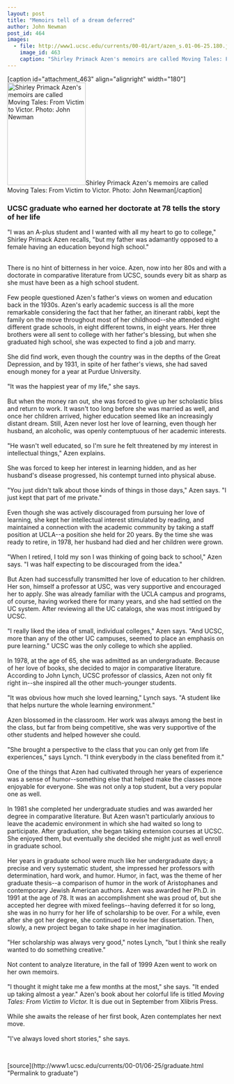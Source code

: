 ```yaml
---
layout: post
title: "Memoirs tell of a dream deferred"
author: John Newman
post_id: 464
images:
  - file: http://www1.ucsc.edu/currents/00-01/art/azen_s.01-06-25.180.jpg
    image_id: 463
    caption: "Shirley Primack Azen's memoirs are called Moving Tales: From Victim to Victor. Photo: John Newman"
---
```


[caption id="attachment_463" align="alignright" width="180"]<a href="http://localhost/mysite/wp-content/uploads/2001/06/azen_s.01-06-25.180.jpg"><img class="size-full wp-image-463" src="http://localhost/mysite/wp-content/uploads/2001/06/azen_s.01-06-25.180.jpg" alt="Shirley Primack Azen's memoirs are called Moving Tales: From Victim to Victor. Photo: John Newman" width="180" height="235" /></a>Shirley Primack Azen's memoirs are called Moving Tales: From Victim to Victor. Photo: John Newman[/caption]
<h3>
  UCSC graduate who earned her doctorate at 78 tells the story of her life
</h3>
<p>
  "I was an A-plus student and I wanted with all my heart to go to college," Shirley Primack Azen recalls, "but my father was adamantly opposed to a female having an education beyond high school."
</p><br>
There is no hint of bitterness in her voice. Azen, now into her 80s and with a doctorate in comparative literature from UCSC, sounds every bit as sharp as she must have been as a high school student.<br>
<br>
Few people questioned Azen's father's views on women and education back in the 1930s. Azen's early academic success is all the more remarkable considering the fact that her father, an itinerant rabbi, kept the family on the move throughout most of her childhood--she attended eight different grade schools, in eight different towns, in eight years. Her three brothers were all sent to college with her father's blessing, but when she graduated high school, she was expected to find a job and marry.<br>
<br>
She did find work, even though the country was in the depths of the Great Depression, and by 1931, in spite of her father's views, she had saved enough money for a year at Purdue University.<br>
<br>
"It was the happiest year of my life," she says.<br>
<br>
But when the money ran out, she was forced to give up her scholastic bliss and return to work. It wasn't too long before she was married as well, and once her children arrived, higher education seemed like an increasingly distant dream. Still, Azen never lost her love of learning, even though her husband, an alcoholic, was openly contemptuous of her academic interests.<br>
<br>
"He wasn't well educated, so I'm sure he felt threatened by my interest in intellectual things," Azen explains.<br>
<br>
She was forced to keep her interest in learning hidden, and as her husband's disease progressed, his contempt turned into physical abuse.<br>
<br>
"You just didn't talk about those kinds of things in those days," Azen says. "I just kept that part of me private."<br>
<br>
Even though she was actively discouraged from pursuing her love of learning, she kept her intellectual interest stimulated by reading, and maintained a connection with the academic community by taking a staff position at UCLA--a position she held for 20 years. By the time she was ready to retire, in 1978, her husband had died and her children were grown.<br>
<br>
"When I retired, I told my son I was thinking of going back to school," Azen says. "I was half expecting to be discouraged from the idea."<br>
<br>
But Azen had successfully transmitted her love of education to her children. Her son, himself a professor at USC, was very supportive and encouraged her to apply. She was already familiar with the UCLA campus and programs, of course, having worked there for many years, and she had settled on the UC system. After reviewing all the UC catalogs, she was most intrigued by UCSC.<br>
<br>
"I really liked the idea of small, individual colleges," Azen says. "And UCSC, more than any of the other UC campuses, seemed to place an emphasis on pure learning." UCSC was the only college to which she applied.<br>
<br>
In 1978, at the age of 65, she was admitted as an undergraduate. Because of her love of books, she decided to major in comparative literature. According to John Lynch, UCSC professor of classics, Azen not only fit right in--she inspired all the other much-younger students.<br>
<br>
"It was obvious how much she loved learning," Lynch says. "A student like that helps nurture the whole learning environment."<br>
<br>
Azen blossomed in the classroom. Her work was always among the best in the class, but far from being competitive, she was very supportive of the other students and helped however she could.<br>
<br>
"She brought a perspective to the class that you can only get from life experiences," says Lynch. "I think everybody in the class benefited from it."<br>
<br>
One of the things that Azen had cultivated through her years of experience was a sense of humor--something else that helped make the classes more enjoyable for everyone. She was not only a top student, but a very popular one as well.<br>
<br>
In 1981 she completed her undergraduate studies and was awarded her degree in comparative literature. But Azen wasn't particularly anxious to leave the academic environment in which she had waited so long to participate. After graduation, she began taking extension courses at UCSC. She enjoyed them, but eventually she decided she might just as well enroll in graduate school.<br>
<br>
Her years in graduate school were much like her undergraduate days; a precise and very systematic student, she impressed her professors with determination, hard work, and humor. Humor, in fact, was the theme of her graduate thesis--a comparison of humor in the work of Aristophanes and contemporary Jewish American authors. Azen was awarded her Ph.D. in 1991 at the age of 78. It was an accomplishment she was proud of, but she accepted her degree with mixed feelings--having deferred it for so long, she was in no hurry for her life of scholarship to be over. For a while, even after she got her degree, she continued to revise her dissertation. Then, slowly, a new project began to take shape in her imagination.<br>
<br>
"Her scholarship was always very good," notes Lynch, "but I think she really wanted to do something creative."<br>
<br>
Not content to analyze literature, in the fall of 1999 Azen went to work on her own memoirs.<br>
<br>
"I thought it might take me a few months at the most," she says. "It ended up taking almost a year." Azen's book about her colorful life is titled <i>Moving Tales: From Victim to Victor.</i> It is due out in September from Xlibris Press.<br>
<br>
While she awaits the release of her first book, Azen contemplates her next move.<br>
<br>
"I've always loved short stories," she says.
<p>
  <br>

</p>
[source](http://www1.ucsc.edu/currents/00-01/06-25/graduate.html "Permalink to graduate")
